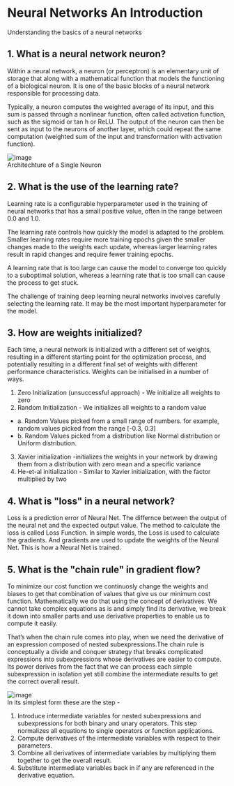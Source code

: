 # Neural Networks An Introduction
Understanding the basics of a neural networks

## 1. What is a neural network neuron?

Within a neural network, a neuron (or perceptron) is an elementary unit of storage that along with a mathematical function that models the functioning of a biological neuron. It is one of the basic blocks of a neural network responsible for processing data.

Typically, a neuron computes the weighted average of its input, and this sum is passed through a nonlinear function, often called activation function, such as the sigmoid or tan h or ReLU. The output of the neuron can then be sent as input to the neurons of another layer, which could repeat the same computation (weighted sum of the input and transformation with activation function).


![image](https://user-images.githubusercontent.com/52544352/134753298-ecdeb7d3-067f-4903-b423-ee1ee0498d62.png) <br />
Architechture of a Single Neuron

## 2. What is the use of the learning rate?
Learning rate is a configurable hyperparameter used in the training of neural networks that has a small positive value, often in the range between 0.0 and 1.0.

The learning rate controls how quickly the model is adapted to the problem. Smaller learning rates require more training epochs given the smaller changes made to the weights each update, whereas larger learning rates result in rapid changes and require fewer training epochs.

A learning rate that is too large can cause the model to converge too quickly to a suboptimal solution, whereas a learning rate that is too small can cause the process to get stuck.

The challenge of training deep learning neural networks involves carefully selecting the learning rate. It may be the most important hyperparameter for the model.

## 3. How are weights initialized?
Each time, a neural network is initialized with a different set of weights, resulting in a different starting point for the optimization process, and potentially resulting in a different final set of weights with different performance characteristics. Weights can be initialised in a number of ways. 
1.	Zero Initialization (unsuccessful approach) - We initialize all weights to zero
2.	Random Initialization - We initializes all weights to a random value
 - a.	Random Values picked from a small range of numbers. for example, random values picked from the range [-0.3, 0.3]
 - b.	Random Values picked from a distribution like Normal distribution or Uniform distribution.
3.	Xavier initialization  -initializes the weights in your network by drawing them from a distribution with zero mean and a specific variance
4.	He-et-al initialization - Similar to Xavier initialization, with the factor multiplied by two



## 4. What is "loss" in a neural network?
Loss is a prediction error of Neural Net. The differnce between the output of the neural net and the expected output value. The method to calculate the loss is called Loss Function.
In simple words, the Loss is used to calculate the gradients. And gradients are used to update the weights of the Neural Net. This is how a Neural Net is trained.

## 5. What is the "chain rule" in gradient flow?
To minimize our cost function we continuosly change the weights and biases to get that combination of values that give us our minimum cost function. Mathematically we do that using the concept of derivatives. We cannot take complex equations as is and simply find its derivative, we break it down into smaller parts and use derivative properties to enable us to compute it easily. 

That’s when the chain rule comes into play, when we need the derivative of an expression composed of nested subexpressions.The chain rule is conceptually a divide and conquer strategy that breaks complicated expressions into subexpressions whose derivatives are easier to compute. Its power derives from the fact that we can process each simple subexpression in isolation yet still combine the intermediate results to get the correct overall result.

![image](https://user-images.githubusercontent.com/23020975/134756464-c5d421d3-5051-478c-bf15-419bb2f9ae8f.png) <br />
In its simplest form these are the step - 
1. Introduce intermediate variables for nested subexpressions and subexpressions for both binary and unary operators. This step normalizes all equations to single operators or function applications.
2. Compute derivatives of the intermediate variables with respect to their parameters.
3. Combine all derivatives of intermediate variables by multiplying them together to get the overall result.
4. Substitute intermediate variables back in if any are referenced in the derivative equation.
